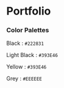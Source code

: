 # Portfolio

### Color Palettes

Black : `#222831`


Light Black : `#393E46`


Yellow : `#393E46`


Grey : `#EEEEEE`